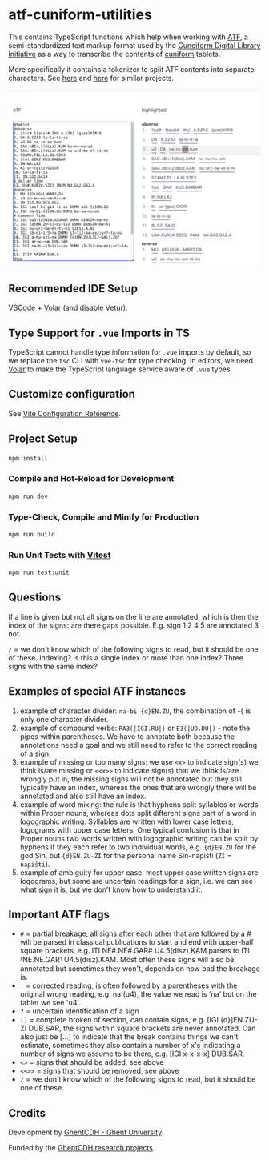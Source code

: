 # atf-cuniform-utilities

This contains TypeScript functions which help when working with [ATF](http://oracc.museum.upenn.edu/doc/help/editinginatf/), a semi-standardized text markup format used by the [Cuneiform Digital Library Initiative](https://cdli.ucla.edu) as a way to transcribe the contents of [cuniform](https://en.wikipedia.org/wiki/Cuneiform) tablets.

More specifically it contains a tokenizer to split ATF contents into separate characters. See [here](https://gitlab.com/fcgl/annotator-showcase/-/blame/main/js/annotatorfunctions.js?page=2#L1098) and [here](https://github.com/ElectronicBabylonianLiterature/ebl-frontend/tree/4644dee9118484aa675cd37c3b6230e015760d86/src/transliteration/domain) for similar projects.

![Screenshot of the atf viewer](./media/atf.png)

## Recommended IDE Setup

[VSCode](https://code.visualstudio.com/) + [Volar](https://marketplace.visualstudio.com/items?itemName=Vue.volar) (and disable Vetur).

## Type Support for `.vue` Imports in TS

TypeScript cannot handle type information for `.vue` imports by default, so we replace the `tsc` CLI with `vue-tsc` for type checking. In editors, we need [Volar](https://marketplace.visualstudio.com/items?itemName=Vue.volar) to make the TypeScript language service aware of `.vue` types.

## Customize configuration

See [Vite Configuration Reference](https://vitejs.dev/config/).

## Project Setup

```sh
npm install
```

### Compile and Hot-Reload for Development

```sh
npm run dev
```

### Type-Check, Compile and Minify for Production

```sh
npm run build
```

### Run Unit Tests with [Vitest](https://vitest.dev/)

```sh
npm run test:unit
```

## Questions

If a line is given but not all signs on the line are annotated, which is then the index of the signs: are there gaps possible. E.g. sign 1 2 4 5 are annotated 3 not.


`/` = we don't know which of the following signs to read, but it should be one of these. Indexing? Is this a single index or more than one index? Three signs with the same index? 


## Examples of special ATF instances 

1.	 example of character divider: `na-bi-{d}EN.ZU`, the combination of -{ is only one character divider.
2.	example of compound verbs: `PA3(|IGI.RU|)` or `E3(|UD.DU|)` - note the pipes within parentheses. We have to annotate both because the annotations need a goal and we still need to refer to the correct reading of a sign.
3.	example of missing or too many signs: we use `<x>` to indicate sign(s) we think is/are missing or `<<x>>` to indicate sign(s) that we think is/are wrongly put in, the missing signs will not be annotated but they still typically have an index, whereas the ones that are wrongly there will be annotated and also still have an index.
4.	example of word mixing: the rule is that hyphens split syllables or words within Proper nouns, whereas dots split different signs part of a word in logographic writing. Syllables are written with lower case letters, logograms with upper case letters. One typical confusion is that in Proper nouns two words written with logographic writing can be split by hyphens if they each refer to two individual words, e.g. `{d}EN.ZU` for the god Sîn, but `{d}EN.ZU-ZI` for the personal name Sîn-napišti (`ZI` = `napišti`).
5.	example of ambiguity for upper case: most upper case written signs are logograms, but some are uncertain readings for a sign, i.e. we can see what sign it is, but we don’t know how to understand it.

## Important ATF flags

* `#` = partial breakage, all signs after each other that are followed by a # will be parsed in classical publications to start and end with upper-half square brackets, e.g. ITI NE#.NE#.GAR# U4.5(disz).KAM parses to ITI ⸢NE.NE.GAR⸣ U4.5(disz).KAM. Most often these signs will also be annotated but sometimes they won't, depends on how bad the breakage is.
* `!` = corrected reading, is often followed by a parentheses with the original wrong reading, e.g. na!(u4), the value we read is 'na' but on the tablet we see 'u4'.
* `?` = uncertain identification of a sign
* `[]` = complete broken of section, can contain signs, e.g. [IGI {d}]EN.ZU-ZI DUB.SAR, the signs within square brackets are never annotated. Can also just be [...] to indicate that the break contains things we can't estimate, sometimes they also contain a number of x's indicating a number of signs we assume to be there, e.g. [IGI x-x-x-x] DUB.SAR.
* `<>` = signs that should be added, see above
* `<<>>` = signs that should be removed, see above
* `/` = we don't know which of the following signs to read, but it should be one of these.



## Credits

Development by [GhentCDH - Ghent University](https://www.ghentcdh.ugent.be/).

Funded by the [GhentCDH research projects](https://www.ghentcdh.ugent.be/projects).